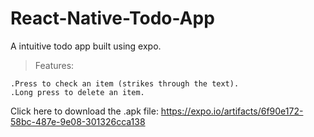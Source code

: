 # React-Native-Todo-App
A intuitive todo app built using expo.
>Features:
```
.Press to check an item (strikes through the text).
.Long press to delete an item.
```

Click here to download the .apk file:
https://expo.io/artifacts/6f90e172-58bc-487e-9e08-301326cca138




